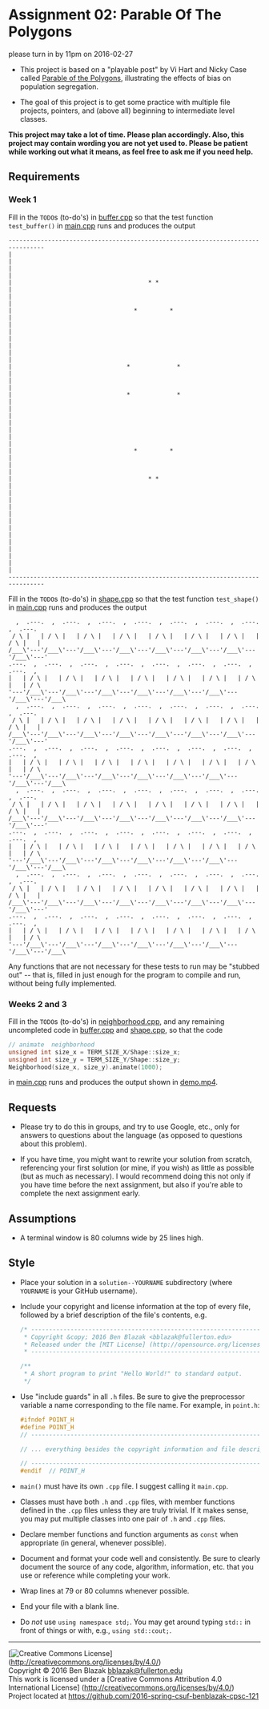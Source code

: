 # Assignment 02: Parable Of The Polygons
please turn in by 11pm on 2016-02-27

- This project is based on a "playable post" by Vi Hart and Nicky Case called
  [Parable of the Polygons](http://ncase.me/polygons/), illustrating the
  effects of bias on population segregation.

- The goal of this project is to get some practice with multiple file projects,
  pointers, and (above all) beginning to intermediate level classes.


**This project may take a lot of time.  Please plan accordingly.  Also, this
project may contain wording you are not yet used to.  Please be patient while
working out what it means, as feel free to ask me if you need help.**


## Requirements

### Week 1

Fill in the `TODO`s (to-do's) in
[buffer.cpp](partial-solution/buffer.cpp)
so that the test function `test_buffer()` in
[main.cpp](partial-solution/main.cpp)
runs and produces the output
```
--------------------------------------------------------------------------------
|                                                                              |
|                                                                              |
|                                      * *                                     |
|                                                                              |
|                                  *         *                                 |
|                                                                              |
|                                                                              |
|                                                                              |
|                                *             *                               |
|                                                                              |
|                                *             *                               |
|                                                                              |
|                                                                              |
|                                                                              |
|                                  *         *                                 |
|                                                                              |
|                                      * *                                     |
|                                                                              |
|                                                                              |
|                                                                              |
|                                                                              |
|                                                                              |
|                                                                              |
--------------------------------------------------------------------------------
```

Fill in the `TODO`s (to-do's) in
[shape.cpp](partial-solution/shape.cpp)
so that the test function `test_shape()` in
[main.cpp](partial-solution/main.cpp)
runs and produces the output
```
  ,  .---.  ,  .---.  ,  .---.  ,  .---.  ,  .---.  ,  .---.  ,  .---.  ,  .---.
 / \ |   | / \ |   | / \ |   | / \ |   | / \ |   | / \ |   | / \ |   | / \ |   |
/___\'---'/___\'---'/___\'---'/___\'---'/___\'---'/___\'---'/___\'---'/___\'---'
.---.  ,  .---.  ,  .---.  ,  .---.  ,  .---.  ,  .---.  ,  .---.  ,  .---.  ,  
|   | / \ |   | / \ |   | / \ |   | / \ |   | / \ |   | / \ |   | / \ |   | / \ 
'---'/___\'---'/___\'---'/___\'---'/___\'---'/___\'---'/___\'---'/___\'---'/___\
  ,  .---.  ,  .---.  ,  .---.  ,  .---.  ,  .---.  ,  .---.  ,  .---.  ,  .---.
 / \ |   | / \ |   | / \ |   | / \ |   | / \ |   | / \ |   | / \ |   | / \ |   |
/___\'---'/___\'---'/___\'---'/___\'---'/___\'---'/___\'---'/___\'---'/___\'---'
.---.  ,  .---.  ,  .---.  ,  .---.  ,  .---.  ,  .---.  ,  .---.  ,  .---.  ,  
|   | / \ |   | / \ |   | / \ |   | / \ |   | / \ |   | / \ |   | / \ |   | / \ 
'---'/___\'---'/___\'---'/___\'---'/___\'---'/___\'---'/___\'---'/___\'---'/___\
  ,  .---.  ,  .---.  ,  .---.  ,  .---.  ,  .---.  ,  .---.  ,  .---.  ,  .---.
 / \ |   | / \ |   | / \ |   | / \ |   | / \ |   | / \ |   | / \ |   | / \ |   |
/___\'---'/___\'---'/___\'---'/___\'---'/___\'---'/___\'---'/___\'---'/___\'---'
.---.  ,  .---.  ,  .---.  ,  .---.  ,  .---.  ,  .---.  ,  .---.  ,  .---.  ,  
|   | / \ |   | / \ |   | / \ |   | / \ |   | / \ |   | / \ |   | / \ |   | / \ 
'---'/___\'---'/___\'---'/___\'---'/___\'---'/___\'---'/___\'---'/___\'---'/___\
  ,  .---.  ,  .---.  ,  .---.  ,  .---.  ,  .---.  ,  .---.  ,  .---.  ,  .---.
 / \ |   | / \ |   | / \ |   | / \ |   | / \ |   | / \ |   | / \ |   | / \ |   |
/___\'---'/___\'---'/___\'---'/___\'---'/___\'---'/___\'---'/___\'---'/___\'---'
.---.  ,  .---.  ,  .---.  ,  .---.  ,  .---.  ,  .---.  ,  .---.  ,  .---.  ,  
|   | / \ |   | / \ |   | / \ |   | / \ |   | / \ |   | / \ |   | / \ |   | / \ 
'---'/___\'---'/___\'---'/___\'---'/___\'---'/___\'---'/___\'---'/___\'---'/___\
```

Any functions that are not necessary for these tests to run may be "stubbed
out" -- that is, filled in just enough for the program to compile and run,
without being fully implemented.

### Weeks 2 and 3

Fill in the `TODO`s (to-do's) in
[neighborhood.cpp](partial-solution/neighborhood.cpp),
and any remaining uncompleted code in
[buffer.cpp](partial-solution/buffer.cpp) and
[shape.cpp](partial-solution/shape.cpp),
so that the code
```c++
// animate  neighborhood
unsigned int size_x = TERM_SIZE_X/Shape::size_x;
unsigned int size_y = TERM_SIZE_Y/Shape::size_y;
Neighborhood(size_x, size_y).animate(1000);
```
in [main.cpp](partial-solution/main.cpp) runs and produces the output shown in
[demo.mp4](demo.mp4).


## Requests

- Please try to do this in groups, and try to use Google, etc., only for
  answers to questions about the language (as opposed to questions about this
  problem).

- If you have time, you might want to rewrite your solution from scratch,
  referencing your first solution (or mine, if you wish) as little as possible
  (but as much as necessary).  I would recommend doing this not only if you
  have time before the next assignment, but also if you're able to complete the
  next assignment early.


## Assumptions

- A terminal window is 80 columns wide by 25 lines high.


## Style

- Place your solution in a `solution--YOURNAME` subdirectory
  (where `YOURNAME` is your GitHub username).

- Include your copyright and license information at the top of every file,
  followed by a brief description of the file's contents, e.g.

  ```c++
  /* ----------------------------------------------------------------------------
   * Copyright &copy; 2016 Ben Blazak <bblazak@fullerton.edu>
   * Released under the [MIT License] (http://opensource.org/licenses/MIT)
   * ------------------------------------------------------------------------- */

  /**
   * A short program to print "Hello World!" to standard output.
   */
  ```

- Use "include guards" in all `.h` files.  Be sure to give the preprocessor
  variable a name corresponding to the file name.  For example, in `point.h`:

  ```c++
  #ifndef POINT_H
  #define POINT_H
  // ----------------------------------------------------------------------------

  // ... everything besides the copyright information and file description

  // ----------------------------------------------------------------------------
  #endif  // POINT_H
  ```

- `main()` must have its own `.cpp` file.  I suggest calling it `main.cpp`.
- Classes must have both `.h` and `.cpp` files, with member functions defined
  in the `.cpp` files unless they are truly trivial.  If it makes sense, you
  may put multiple classes into one pair of `.h` and `.cpp` files.

- Declare member functions and function arguments as `const` when appropriate
  (in general, whenever possible).

- Document and format your code well and consistently.  Be sure to clearly
  document the source of any code, algorithm, information, etc. that you use or
  reference while completing your work.
- Wrap lines at 79 or 80 columns whenever possible.
- End your file with a blank line.
- Do *not* use `using namespace std;`.  You may get around typing `std::` in
  front of things or with, e.g., `using std::cout;`.


-------------------------------------------------------------------------------
[![Creative Commons License](https://i.creativecommons.org/l/by/4.0/88x31.png)]
(http://creativecommons.org/licenses/by/4.0/)  
Copyright &copy; 2016 Ben Blazak <bblazak@fullerton.edu>  
This work is licensed under a [Creative Commons Attribution 4.0 International
License] (http://creativecommons.org/licenses/by/4.0/)  
Project located at <https://github.com/2016-spring-csuf-benblazak-cpsc-121>

